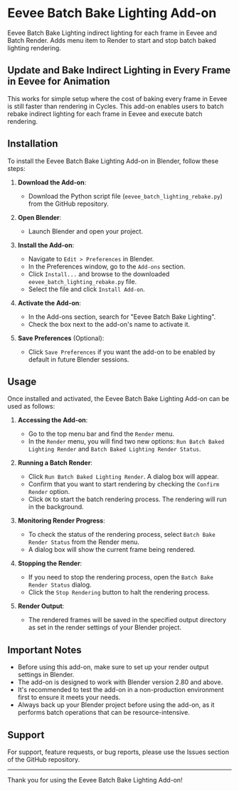 # Eevee Batch Bake Lighting Add-on
Eevee Batch Bake Lighting indirect lighting for each frame in Eevee and Batch Render. Adds menu item to Render to start and stop batch baked lighting rendering.

## Update and Bake Indirect Lighting in Every Frame in Eevee for Animation

This works for simple setup where the cost of baking every frame in Eevee is still faster than rendering in Cycles. This add-on enables users to batch rebake indirect lighting for each frame in Eevee and execute batch rendering.

## Installation

To install the Eevee Batch Bake Lighting Add-on in Blender, follow these steps:

1. **Download the Add-on**:
   - Download the Python script file (`eevee_batch_lighting_rebake.py`) from the GitHub repository.

2. **Open Blender**:
   - Launch Blender and open your project.

3. **Install the Add-on**:
   - Navigate to `Edit > Preferences` in Blender.
   - In the Preferences window, go to the `Add-ons` section.
   - Click `Install...` and browse to the downloaded `eevee_batch_lighting_rebake.py` file.
   - Select the file and click `Install Add-on`.

4. **Activate the Add-on**:
   - In the Add-ons section, search for "Eevee Batch Bake Lighting".
   - Check the box next to the add-on's name to activate it.

5. **Save Preferences** (Optional):
   - Click `Save Preferences` if you want the add-on to be enabled by default in future Blender sessions.

## Usage

Once installed and activated, the Eevee Batch Bake Lighting Add-on can be used as follows:

1. **Accessing the Add-on**:
   - Go to the top menu bar and find the `Render` menu.
   - In the `Render` menu, you will find two new options: `Run Batch Baked Lighting Render` and `Batch Baked Lighting Render Status`.

2. **Running a Batch Render**:
   - Click `Run Batch Baked Lighting Render`. A dialog box will appear.
   - Confirm that you want to start rendering by checking the `Confirm Render` option.
   - Click `OK` to start the batch rendering process. The rendering will run in the background.

3. **Monitoring Render Progress**:
   - To check the status of the rendering process, select `Batch Bake Render Status` from the Render menu.
   - A dialog box will show the current frame being rendered.

4. **Stopping the Render**:
   - If you need to stop the rendering process, open the `Batch Bake Render Status` dialog.
   - Click the `Stop Rendering` button to halt the rendering process.

5. **Render Output**:
   - The rendered frames will be saved in the specified output directory as set in the render settings of your Blender project.

## Important Notes

- Before using this add-on, make sure to set up your render output settings in Blender.
- The add-on is designed to work with Blender version 2.80 and above.
- It's recommended to test the add-on in a non-production environment first to ensure it meets your needs.
- Always back up your Blender project before using the add-on, as it performs batch operations that can be resource-intensive.

## Support

For support, feature requests, or bug reports, please use the Issues section of the GitHub repository.

---

Thank you for using the Eevee Batch Bake Lighting Add-on!

